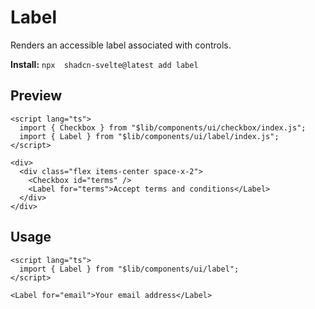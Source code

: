 # Label
Renders an accessible label associated with controls.

**Install:** `npx  shadcn-svelte@latest add label`

## Preview
```svelte
<script lang="ts">
  import { Checkbox } from "$lib/components/ui/checkbox/index.js";
  import { Label } from "$lib/components/ui/label/index.js";
</script>
 
<div>
  <div class="flex items-center space-x-2">
    <Checkbox id="terms" />
    <Label for="terms">Accept terms and conditions</Label>
  </div>
</div>
```

## Usage
```svelte
<script lang="ts">
  import { Label } from "$lib/components/ui/label";
</script>
 
<Label for="email">Your email address</Label>
```